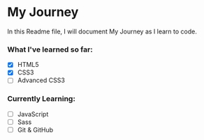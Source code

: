 # My Journey

In this Readme file, I will document My Journey as I learn to code.

### What I've learned so far:

- [x] HTML5
- [x] CSS3
- [ ] Advanced CSS3

### Currently Learning:

- [ ] JavaScript
- [ ] Sass
- [ ] Git & GitHub
